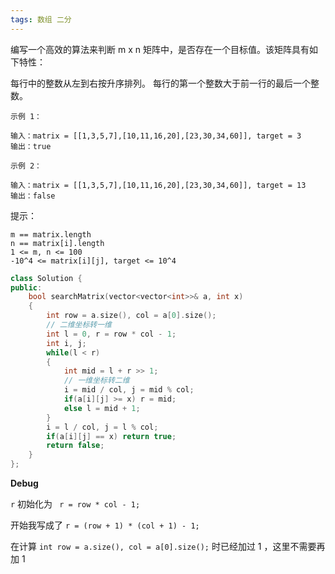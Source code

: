 ```yaml
---
tags: 数组 二分
---
```




编写一个高效的算法来判断 m x n 矩阵中，是否存在一个目标值。该矩阵具有如下特性：

每行中的整数从左到右按升序排列。
每行的第一个整数大于前一行的最后一个整数。

```
示例 1：

输入：matrix = [[1,3,5,7],[10,11,16,20],[23,30,34,60]], target = 3
输出：true

示例 2：

输入：matrix = [[1,3,5,7],[10,11,16,20],[23,30,34,60]], target = 13
输出：false
```




提示：

```
m == matrix.length
n == matrix[i].length
1 <= m, n <= 100
-10^4 <= matrix[i][j], target <= 10^4
```



```cpp
class Solution {
public:
    bool searchMatrix(vector<vector<int>>& a, int x) 
    {
        int row = a.size(), col = a[0].size();
        // 二维坐标转一维
        int l = 0, r = row * col - 1;
        int i, j;
        while(l < r)
        {
            int mid = l + r >> 1;
            // 一维坐标转二维
            i = mid / col, j = mid % col;
            if(a[i][j] >= x) r = mid;
            else l = mid + 1;
        }
        i = l / col, j = l % col;
        if(a[i][j] == x) return true;
        return false;
    }
};
```



**Debug**

`r` 初始化为 ` r = row * col - 1;` 

开始我写成了 `r = (row + 1) * (col + 1) - 1;`  

在计算 `int row = a.size(), col = a[0].size();` 时已经加过 1 ，这里不需要再加 1